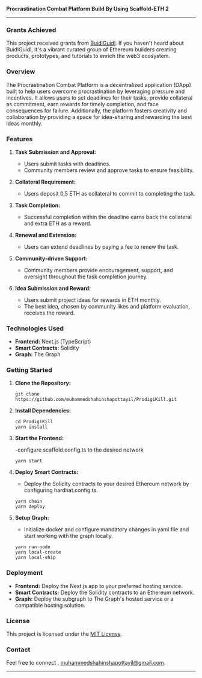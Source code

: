 **Procrastination Combat Platform Build By Using Scaffold-ETH 2**

---

### Grants Achieved

This project received grants from [BuidlGuidl](https://buidlguidl.com/). If you haven't heard about BuidlGuidl, it's a vibrant curated group of Ethereum builders creating products, prototypes, and tutorials to enrich the web3 ecosystem.

### Overview

The Procrastination Combat Platform is a decentralized application (DApp) built to help users overcome procrastination by leveraging pressure and incentives. It allows users to set deadlines for their tasks, provide collateral as commitment, earn rewards for timely completion, and face consequences for failure. Additionally, the platform fosters creativity and collaboration by providing a space for idea-sharing and rewarding the best ideas monthly.

### Features

1. **Task Submission and Approval:**

   - Users submit tasks with deadlines.
   - Community members review and approve tasks to ensure feasibility.

2. **Collateral Requirement:**

   - Users deposit 0.5 ETH as collateral to commit to completing the task.

3. **Task Completion:**

   - Successful completion within the deadline earns back the collateral and extra ETH as a reward.

4. **Renewal and Extension:**

   - Users can extend deadlines by paying a fee to renew the task.

5. **Community-driven Support:**

   - Community members provide encouragement, support, and oversight throughout the task completion journey.

6. **Idea Submission and Reward:**
   - Users submit project ideas for rewards in ETH monthly.
   - The best idea, chosen by community likes and platform evaluation, receives the reward.

### Technologies Used

- **Frontend:** Next.js (TypeScript)
- **Smart Contracts:** Solidity
- **Graph:** The Graph

### Getting Started

1. **Clone the Repository:**

   ```
   git clone https://github.com/muhammedshahinshapottayil/ProdigiKill.git
   ```

2. **Install Dependencies:**

   ```
   cd ProdigiKill
   yarn install
   ```

3. **Start the Frontend:**

   -configure scaffold.config.ts to the desired network

   ```
   yarn start
   ```

4. **Deploy Smart Contracts:**

   - Deploy the Solidity contracts to your desired Ethereum network by configuring hardhat.config.ts.

   ```
   yarn chain
   yarn deploy
   ```

5. **Setup Graph:**

   - Initialize docker and configure mandatory changes in yaml file and start working with the graph locally.

   ```
   yarn run-node
   yarn local-create
   yarn local-ship

   ```

### Deployment

- **Frontend:** Deploy the Next.js app to your preferred hosting service.
- **Smart Contracts:** Deploy the Solidity contracts to an Ethereum network.
- **Graph:** Deploy the subgraph to The Graph's hosted service or a compatible hosting solution.

### License

This project is licensed under the [MIT License](LICENSE).

### Contact

Feel free to connect , [muhammedshahinshapottayil@gmail.com](mailto:muhammedshahinshapottayil@gmail.com).

---
